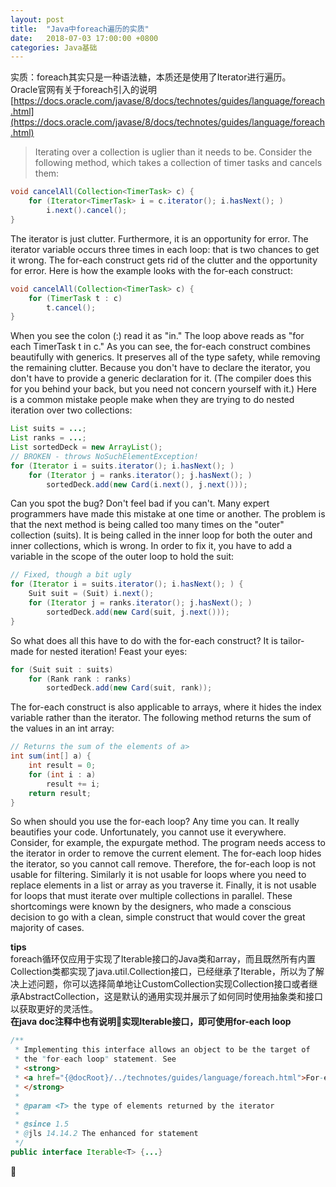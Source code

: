```yaml
---
layout: post
title:  "Java中foreach遍历的实质"
date:   2018-07-03 17:00:00 +0800
categories: Java基础
---
```

实质：foreach其实只是一种语法糖，本质还是使用了Iterator进行遍历。   
Oracle官网有关于foreach引入的说明[https://docs.oracle.com/javase/8/docs/technotes/guides/language/foreach.html](https://docs.oracle.com/javase/8/docs/technotes/guides/language/foreach.html)   
>Iterating over a collection is uglier than it needs to be. Consider the following method, which takes a collection of timer tasks and cancels them:
```java
void cancelAll(Collection<TimerTask> c) {
    for (Iterator<TimerTask> i = c.iterator(); i.hasNext(); )
        i.next().cancel();
}
```
The iterator is just clutter. Furthermore, it is an opportunity for error. The iterator variable occurs three times in each loop: that is two chances to get it wrong. The for-each construct gets rid of the clutter and the opportunity for error. Here is how the example looks with the for-each construct:
```java
void cancelAll(Collection<TimerTask> c) {
    for (TimerTask t : c)
        t.cancel();
}
```
When you see the colon (:) read it as "in." The loop above reads as "for each TimerTask t in c." As you can see, the for-each construct combines beautifully with generics. It preserves all of the type safety, while removing the remaining clutter. Because you don't have to declare the iterator, you don't have to provide a generic declaration for it. (The compiler does this for you behind your back, but you need not concern yourself with it.)
Here is a common mistake people make when they are trying to do nested iteration over two collections:
```java
List suits = ...;
List ranks = ...;
List sortedDeck = new ArrayList();
// BROKEN - throws NoSuchElementException!
for (Iterator i = suits.iterator(); i.hasNext(); )
    for (Iterator j = ranks.iterator(); j.hasNext(); )
        sortedDeck.add(new Card(i.next(), j.next()));
```
Can you spot the bug? Don't feel bad if you can't. Many expert programmers have made this mistake at one time or another. The problem is that the next method is being called too many times on the "outer" collection (suits). It is being called in the inner loop for both the outer and inner collections, which is wrong. In order to fix it, you have to add a variable in the scope of the outer loop to hold the suit:
```java
// Fixed, though a bit ugly
for (Iterator i = suits.iterator(); i.hasNext(); ) {
    Suit suit = (Suit) i.next();
    for (Iterator j = ranks.iterator(); j.hasNext(); )
        sortedDeck.add(new Card(suit, j.next()));
}
```
So what does all this have to do with the for-each construct? It is tailor-made for nested iteration! Feast your eyes:
```java
for (Suit suit : suits)
    for (Rank rank : ranks)
        sortedDeck.add(new Card(suit, rank));
```
The for-each construct is also applicable to arrays, where it hides the index variable rather than the iterator. The following method returns the sum of the values in an int array:
```java
// Returns the sum of the elements of a>
int sum(int[] a) {
    int result = 0;
    for (int i : a)
        result += i;
    return result;
}
```
So when should you use the for-each loop? Any time you can. It really beautifies your code. Unfortunately, you cannot use it everywhere. Consider, for example, the expurgate method. The program needs access to the iterator in order to remove the current element. The for-each loop hides the iterator, so you cannot call remove. Therefore, the for-each loop is not usable for filtering. Similarly it is not usable for loops where you need to replace elements in a list or array as you traverse it. Finally, it is not usable for loops that must iterate over multiple collections in parallel. These shortcomings were known by the designers, who made a conscious decision to go with a clean, simple construct that would cover the great majority of cases.

**tips**   
foreach循环仅应用于实现了Iterable接口的Java类和array，而且既然所有内置Collection类都实现了java.util.Collection接口，已经继承了Iterable，所以为了解决上述问题，你可以选择简单地让CustomCollection实现Collection接口或者继承AbstractCollection，这是默认的通用实现并展示了如何同时使用抽象类和接口以获取更好的灵活性。   
**在java doc注释中也有说明实现Iterable接口，即可使用for-each loop**
```java
/**
 * Implementing this interface allows an object to be the target of
 * the "for-each loop" statement. See
 * <strong>
 * <a href="{@docRoot}/../technotes/guides/language/foreach.html">For-each Loop</a>
 * </strong>
 *
 * @param <T> the type of elements returned by the iterator
 *
 * @since 1.5
 * @jls 14.14.2 The enhanced for statement
 */
public interface Iterable<T> {...}
```

